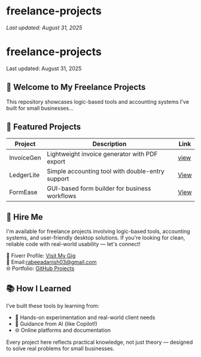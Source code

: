 # freelance-projects
_Last updated: August 31, 2025_
# freelance-projects  
Last updated: August 31, 2025  

## 👋 Welcome to My Freelance Projects

This repository showcases logic-based tools and accounting systems I've built for small businesses...
## 🔧 Featured Projects

| Project      | Description                                      | Link              |
|--------------|--------------------------------------------------|-------------------|
| InvoiceGen   | Lightweight invoice generator with PDF export    | [view](rabeeadanish03@gmail.com)|         
| LedgerLite   | Simple accounting tool with double-entry support | [View](rabeeadanish03@gmail.com)|
| FormEase     | GUI-based form builder for business workflows    | [View](rabeeadanish03@gmail.com)|

## 💼 Hire Me

I'm available for freelance projects involving logic-based tools, accounting systems, and user-friendly desktop solutions. If you're looking for clean, reliable code with real-world usability — let's connect!

📎 Fiverr Profile: [Visit My Gig](https://www.fiverr.com/rabeeadainsh03)  
📧 Email:rabeeadanish03@gmail.com  
🌐 Portfolio: [GitHub Projects](https://github.com/rabeeadanish/freelance-projects)
## 📚 How I Learned

I’ve built these tools by learning from:
- 🧠 Hands-on experimentation and real-world client needs
- 💬 Guidance from AI (like Copilot!)
- 🌐 Online platforms and documentation

Every project here reflects practical knowledge, not just theory — designed to solve real problems for small businesses.

